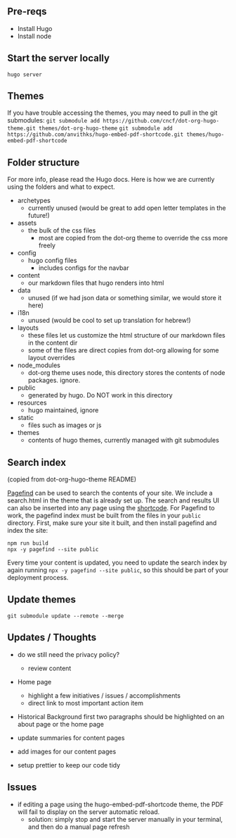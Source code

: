 ## Pre-reqs
- Install Hugo
- Install node

## Start the server locally
`hugo server`

## Themes
If you have trouble accessing the themes, you may need to pull in the git submodules:
`git submodule add https://github.com/cncf/dot-org-hugo-theme.git themes/dot-org-hugo-theme`
`git submodule add  https://github.com/anvithks/hugo-embed-pdf-shortcode.git themes/hugo-embed-pdf-shortcode`

## Folder structure
For more info, please read the Hugo docs. Here is how we are currently using the folders and what to expect.
- archetypes
    - currently unused (would be great to add open letter templates in the future!)
- assets
    - the bulk of the css files
        - most are copied from the dot-org theme to override the css more freely
- config
    - hugo config files
        - includes configs for the navbar
- content
    - our markdown files that hugo renders into html
- data
    - unused (if we had json data or something similar, we would store it here)
- i18n
    - unused (would be cool to set up translation for hebrew!)
- layouts
    - these files let us customize the html structure of our markdown files in the content dir
    - some of the files are direct copies from dot-org allowing for some layout overrides
- node_modules
    - dot-org theme uses node, this directory stores the contents of node packages. ignore.
- public
    - generated by hugo. Do NOT work in this directory
- resources
    - hugo maintained, ignore
- static
    - files such as images or js
- themes
    - contents of hugo themes, currently managed with git submodules

## Search index

(copied from dot-org-hugo-theme README)

[Pagefind](https://pagefind.app/) can be used to search the contents of your site. We include a search.html in the theme that is already set up. The search and results UI can also be inserted into any page using the [shortcode](#search-form). For Pagefind to work, the pagefind index must be built from the files in your `public` directory. First, make sure your site it built, and then install pagefind and index the site:

```
npm run build
npx -y pagefind --site public
```

Every time your content is updated, you need to update the search index by again running `npx -y pagefind --site public`, so this should be part of your deployment process.

## Update themes
`git submodule update --remote --merge`

## Updates / Thoughts
- do we still need the privacy policy?
    - review content

- Home page
    - highlight a few initiatives / issues / accomplishments
    - direct link to most important action item

- Historical Background first two paragraphs should be highlighted on an about page or the home page

- update summaries for content pages

- add images for our content pages

- setup prettier to keep our code tidy

## Issues
- if editing a page using the hugo-embed-pdf-shortcode theme, the PDF will fail to display on the server automatic reload.
    - solution: simply stop and start the server manually in your terminal, and then do a manual page refresh